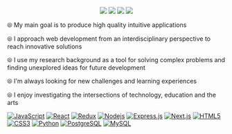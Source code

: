 <p align="center">
<a href="#"><img src=https://user-images.githubusercontent.com/61773059/110417915-0ee27200-805c-11eb-96f8-9aee47ce9216.jpg></a>
<a href="https://www.linkedin.com/in/atoledo4/"><img src=https://img.shields.io/badge/-LinkedIn-0e4252?style=plastic-square&logo=Linkedin&logoColor=white&link=https://www.linkedin.com/in/atoledo4/></a>  
<a href="mailto:atoledosantiago1@gmail.com"><img src=https://img.shields.io/badge/-Gmail-0e4252?style=plastic-square&logo=Gmail&logoColor=white&link=mailto:atoledosantiago1@gmail.com/></a>
  <a href="https://www.twitter.com/in/adriana_dev/"><img src=https://img.shields.io/badge/-Twitter-0e4252?style=plastic-square&logo=Twitter&logoColor=white&link=https://www.twitter.com/adriana_dev/></a>  
</p>



⦾ My main goal is to produce high quality intuitive applications 

⦾ I approach web development from an interdisciplinary perspective to reach innovative solutions

⦾ I use my research background as a tool for solving complex problems and finding unexplored ideas for future development

⦾ I'm always looking for new challenges and learning experiences

⦾ I enjoy investigating the intersections of technology, education and the arts 
</p>

[![JavaScript](https://img.shields.io/badge/-JavaScript-0e4252?style=plastic-square&logo=javascript&logoColor=white)](#)
[![React](https://img.shields.io/badge/-React-0e4252?style=plastic-square&logo=react&logoColor=white)](#)
[![Redux](https://img.shields.io/badge/-Redux-0e4252?style=plastic-square&logo=Redux)](#)
[![Nodejs](https://img.shields.io/badge/-Nodejs-0e4252?style=plastic-square&logo=Node.js&logoColor=white)](#)
[![Express.js](https://img.shields.io/badge/-Express-0e4252?style=plastic-square&logo=expressjs)](#)
[![Next.js](https://img.shields.io/badge/-Next-0e4252?style=plastic-square&logo=Next.js)](#)
[![HTML5](https://img.shields.io/badge/-HTML5-0e4252?style=plastic-square&logo=html5&logoColor=white)](#)
[![CSS3](https://img.shields.io/badge/-CSS3-0e4252?style=plastic-square&logo=css3)](#)
[![Python](https://img.shields.io/badge/-Python-0e4252?style=plastic-square&logo=python&logoColor=white)](#)
[![PostgreSQL](https://img.shields.io/badge/-PostgreSQL-0e4252?style=plastic-square&logo=postgresql)](#)
[![MySQL](https://img.shields.io/badge/-MySQL-0e4252?style=plastic-square&logo=mysql&logoColor=white)](#)





